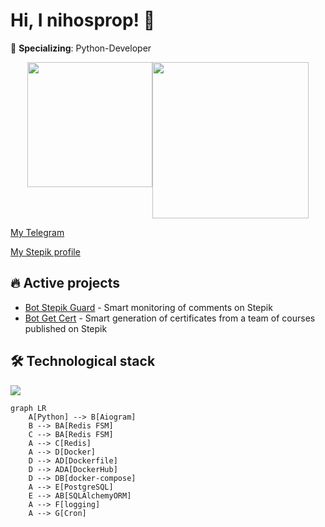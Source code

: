 # Hi, I nihosprop! 👋

🚀 **Specializing**: Python-Developer

<div style="display:flex; justify-content:center;">
  <img height="200" src="https://github-readme-stats.vercel.app/api?username=nihosprop&theme=github_dark&card_width=300&show_icons=true" />
  <img height="250" src="https://github-readme-stats.vercel.app/api/top-langs?username=nihosprop&layout=compact&langs_count=8&card_width=300&theme=github_dark" />
</div>

[//]: # (<div style="display: flex; flex-wrap: nowrap; gap: 20px; justify-content: center; align-items: flex-start;">)
[//]: # (  <div style="flex: 0 0 auto;">)
[//]: # (    <img height="200" src="https://github-readme-stats.vercel.app/api?username=nihosprop&theme=github_dark&show_icons=true" />)
[//]: # (  </div>)
[//]: # (  <div style="flex: 0 0 auto;">)
[//]: # (    <img height="200" src="https://github-readme-stats.vercel.app/api/top-langs?username=nihosprop&layout=compact&langs_count=8&theme=github_dark" />)
[//]: # (  </div>)
[//]: # (</div>)

[My Telegram](https://t.me/Shinobiwin)

[My Stepik profile](https://stepik.org/users/632745189/profile)



## 🔥 Active projects
- [Bot Stepik Guard](https://github.com/nihosprop/bot_stepik_guard.git) - 
  Smart monitoring of comments on Stepik
- [Bot Get Cert](https://github.com/nihosprop/bot_get_cert.git) - Smart 
  generation of certificates from a team of courses published on Stepik

## 🛠️ Technological stack
<p align="left">
  <a href="https://github.com/nihosprop"><img src="https://skillicons.dev/icons?i=python,linux,github,docker,git,redis,postgres,pycharm,bots"></a>
</p>

```mermaid
graph LR
    A[Python] --> B[Aiogram]
    B --> BA[Redis FSM]
    C --> BA[Redis FSM]
    A --> C[Redis]
    A --> D[Docker]
    D --> AD[Dockerfile]
    D --> ADA[DockerHub]
    D --> DB[docker-compose]
    A --> E[PostgreSQL]
    E --> AB[SQLAlchemyORM]
    A --> F[logging]
    A --> G[Cron]
